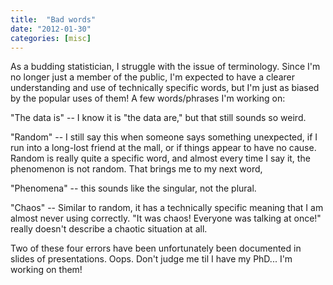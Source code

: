 ```yaml
---
title:  "Bad words" 
date: "2012-01-30"
categories: [misc]
---
```


As a budding statistician, I struggle with the issue of terminology. Since I'm no longer just a member of the public, I'm expected to have a clearer understanding and use of technically specific words, but I'm just as biased by the popular uses of them! A few words/phrases I'm working on:


"The data is" -- I know it is "the data are," but that still sounds so weird.

"Random" -- I still say this when someone says something unexpected, if I run into a long-lost friend at the mall, or if things appear to have no cause. Random is really quite a specific word, and almost every time I say it, the phenomenon is not random. That brings me to my next word,

"Phenomena" -- this sounds like the singular, not the plural.

"Chaos" -- Similar to random, it has a technically specific meaning that I am almost never using correctly. "It was chaos! Everyone was talking at once!" really doesn't describe a chaotic situation at all.

Two of these four errors have been unfortunately been documented in slides of presentations. Oops. Don't judge me til I have my PhD... I'm working on them!